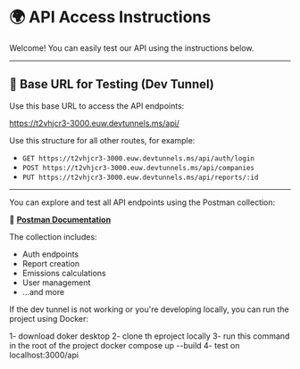 # 🌍 API Access Instructions

Welcome! You can easily test our API using the instructions below.

---

## 🔗 Base URL for Testing (Dev Tunnel)

Use this base URL to access the API endpoints:

https://t2vhjcr3-3000.euw.devtunnels.ms/api/

Use this structure for all other routes, for example:

- `GET https://t2vhjcr3-3000.euw.devtunnels.ms/api/auth/login`
- `POST https://t2vhjcr3-3000.euw.devtunnels.ms/api/companies`
- `PUT https://t2vhjcr3-3000.euw.devtunnels.ms/api/reports/:id`

---

You can explore and test all API endpoints using the Postman collection:

🔗 **[Postman Documentation](https://red-rocket-605791.postman.co/workspace/97f0c804-5c6a-46f2-83e9-cf2a1c1fdb16/collection/32762412-77049098-6cdf-4ce6-9884-f4071c14c611)**

The collection includes:

- Auth endpoints
- Report creation
- Emissions calculations
- User management
- ...and more

If the dev tunnel is not working or you're developing locally, you can run the project using Docker:

1- download doker desktop
2- clone th eproject locally
3- run this command in the root of the project
docker compose up --build
4- test on localhost:3000/api
